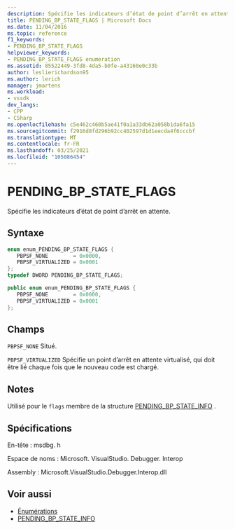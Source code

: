 ```yaml
---
description: Spécifie les indicateurs d’état de point d’arrêt en attente.
title: PENDING_BP_STATE_FLAGS | Microsoft Docs
ms.date: 11/04/2016
ms.topic: reference
f1_keywords:
- PENDING_BP_STATE_FLAGS
helpviewer_keywords:
- PENDING_BP_STATE_FLAGS enumeration
ms.assetid: 85522449-3fd8-4da5-b0fe-a43160e0c33b
author: leslierichardson95
ms.author: lerich
manager: jmartens
ms.workload:
- vssdk
dev_langs:
- CPP
- CSharp
ms.openlocfilehash: c5e462c460b5ae41f0a1a33db62a058b1da6fa15
ms.sourcegitcommit: f2916d8fd296b92cc402597d1d1eecda4f6cccbf
ms.translationtype: MT
ms.contentlocale: fr-FR
ms.lasthandoff: 03/25/2021
ms.locfileid: "105086454"
---
```

# <a name="pending_bp_state_flags"></a>PENDING_BP_STATE_FLAGS
Spécifie les indicateurs d’état de point d’arrêt en attente.

## <a name="syntax"></a>Syntaxe

```cpp
enum enum_PENDING_BP_STATE_FLAGS { 
   PBPSF_NONE        = 0x0000,
   PBPSF_VIRTUALIZED = 0x0001
};
typedef DWORD PENDING_BP_STATE_FLAGS;
```

```csharp
public enum enum_PENDING_BP_STATE_FLAGS { 
   PBPSF_NONE        = 0x0000,
   PBPSF_VIRTUALIZED = 0x0001
};
```

## <a name="fields"></a>Champs
 `PBPSF_NONE` Situé.

 `PBPSF_VIRTUALIZED` Spécifie un point d’arrêt en attente virtualisé, qui doit être lié chaque fois que le nouveau code est chargé.

## <a name="remarks"></a>Notes
 Utilisé pour le `flags` membre de la structure [PENDING_BP_STATE_INFO](../../../extensibility/debugger/reference/pending-bp-state-info.md) .

## <a name="requirements"></a>Spécifications
 En-tête : msdbg. h

 Espace de noms : Microsoft. VisualStudio. Debugger. Interop

 Assembly : Microsoft.VisualStudio.Debugger.Interop.dll

## <a name="see-also"></a>Voir aussi
- [Énumérations](../../../extensibility/debugger/reference/enumerations-visual-studio-debugging.md)
- [PENDING_BP_STATE_INFO](../../../extensibility/debugger/reference/pending-bp-state-info.md)
